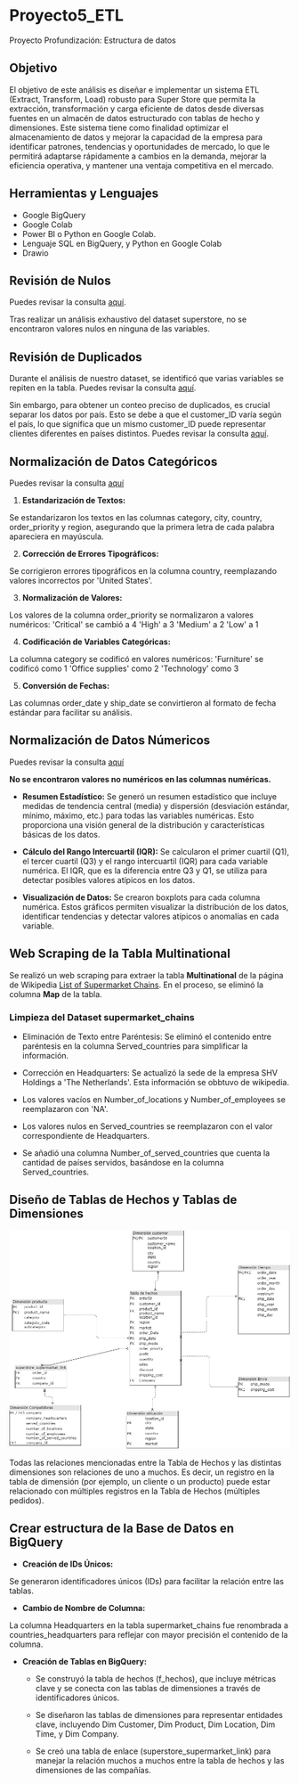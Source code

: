# Proyecto5_ETL
Proyecto Profundización: Estructura de datos


## Objetivo


El objetivo de este análisis es diseñar e implementar un sistema ETL (Extract, Transform, Load) robusto para Super Store que permita la extracción, transformación y carga eficiente de datos desde diversas fuentes en un almacén de datos estructurado con tablas de hecho y dimensiones. Este sistema tiene como finalidad optimizar el almacenamiento de datos y mejorar la capacidad de la empresa para identificar patrones, tendencias y oportunidades de mercado, lo que le permitirá adaptarse rápidamente a cambios en la demanda, mejorar la eficiencia operativa, y mantener una ventaja competitiva en el mercado.


## Herramientas y Lenguajes


- Google BigQuery
- Google Colab
- Power BI o Python en Google Colab.
- Lenguaje SQL en BigQuery, y Python en Google Colab
- Drawio


## Revisión de Nulos
Puedes revisar la consulta [aquí](SQL/nulls.sql).


Tras realizar un análisis exhaustivo del dataset superstore, no se encontraron valores nulos en ninguna de las variables.


## Revisión de Duplicados


Durante el análisis de nuestro dataset, se identificó que varias variables se repiten en la tabla.
Puedes revisar la consulta [aquí](SQL/duplicates_customerID.SQL).


Sin embargo, para obtener un conteo preciso de duplicados, es crucial separar los datos por país. Esto se debe a que el customer_ID varía según el país, lo que significa que un mismo customer_ID puede representar clientes diferentes en países distintos.
Puedes revisar la consulta [aquí](SQL/duplicates_customerID.SQL).


## Normalización de Datos Categóricos
Puedes revisar la consulta [aquí](python/normalizacion_datos_categoricos.ipynb)
1. **Estandarización de Textos:**


Se estandarizaron los textos en las columnas category, city, country, order_priority y region, asegurando que la primera letra de cada palabra apareciera en mayúscula.


2. **Corrección de Errores Tipográficos:**


Se corrigieron errores tipográficos en la columna country, reemplazando valores incorrectos por 'United States'.


3. **Normalización de Valores:**


Los valores de la columna order_priority se normalizaron a valores numéricos:
'Critical' se cambió a 4
'High' a 3
'Medium' a 2
'Low' a 1


4. **Codificación de Variables Categóricas:**


La columna category se codificó en valores numéricos:
'Furniture' se codificó como 1
'Office supplies' como 2
'Technology' como 3


5. **Conversión de Fechas:**


Las columnas order_date y ship_date se convirtieron al formato de fecha estándar para facilitar su análisis.


## Normalización de Datos Númericos
Puedes revisar la consulta [aquí](python/normalizacion_datos_categoricos.ipynb)


**No se encontraron valores no numéricos en las columnas numéricas.**


- **Resumen Estadístico:** Se generó un resumen estadístico que incluye medidas de tendencia central (media) y dispersión (desviación estándar, mínimo, máximo, etc.) para todas las variables numéricas. Esto proporciona una visión general de la distribución y características básicas de los datos.


- **Cálculo del Rango Intercuartil (IQR):** Se calcularon el primer cuartil (Q1), el tercer cuartil (Q3) y el rango intercuartil (IQR) para cada variable numérica. El IQR, que es la diferencia entre Q3 y Q1, se utiliza para detectar posibles valores atípicos en los datos.


- **Visualización de Datos:** Se crearon boxplots para cada columna numérica. Estos gráficos permiten visualizar la distribución de los datos, identificar tendencias y detectar valores atípicos o anomalías en cada variable.


## Web Scraping de la Tabla Multinational
Se realizó un web scraping para extraer la tabla **Multinational** de la página de Wikipedia [List of Supermarket Chains](https://en.wikipedia.org/wiki/List_of_supermarket_chains). En el proceso, se eliminó la columna **Map** de la tabla.

### Limpieza del Dataset supermarket_chains

- Eliminación de Texto entre Paréntesis: Se eliminó el contenido entre paréntesis en la columna Served_countries para simplificar la información.

- Corrección en Headquarters: Se actualizó la sede de la empresa SHV Holdings a 'The Netherlands'. Esta información se obbtuvo de wikipedia.

- Los valores vacíos en Number_of_locations y Number_of_employees se reemplazaron con 'NA'.
- Los valores nulos en Served_countries se reemplazaron con el valor correspondiente de Headquarters.
- Se añadió una columna Number_of_served_countries que cuenta la cantidad de países servidos, basándose en la columna Served_countries.


## Diseño de Tablas de Hechos y Tablas de Dimensiones


![diagrama](images/Diagrama.png)


Todas las relaciones mencionadas entre la Tabla de Hechos y las distintas dimensiones son relaciones de uno a muchos. Es decir, un registro en la tabla de dimensión (por ejemplo, un cliente o un producto) puede estar relacionado con múltiples registros en la Tabla de Hechos (múltiples pedidos).

## Crear estructura de la Base de Datos en BigQuery

- **Creación de IDs Únicos:**

Se generaron identificadores únicos (IDs) para facilitar la relación entre las tablas.

- **Cambio de Nombre de Columna:**

La columna Headquarters en la tabla supermarket_chains fue renombrada a countries_headquarters para reflejar con mayor precisión el contenido de la columna.

- **Creación de Tablas en BigQuery:**

    - Se construyó la tabla de hechos (f_hechos), que incluye métricas clave y se conecta con las tablas de dimensiones a través de identificadores únicos.

    - Se diseñaron las tablas de dimensiones para representar entidades clave, incluyendo Dim Customer, Dim Product, Dim Location, Dim Time, y Dim Company.
    - Se creó una tabla de enlace (superstore_supermarket_link) para manejar la relación muchos a muchos entre la tabla de hechos y las dimensiones de las compañías.







